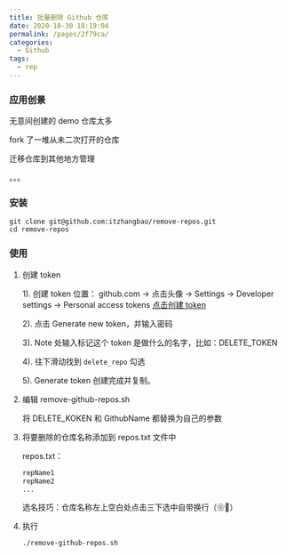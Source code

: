 ```yaml
---
title: 批量删除 Github 仓库
date: 2020-10-30 18:19:04
permalink: /pages/2f79ca/
categories:
  - Github
tags:
  - rep
---
```


### 应用创景

无意间创建的 demo 仓库太多

fork 了一堆从未二次打开的仓库

迁移仓库到其他地方管理

<!-- more -->

。。。

### 安装

```shell
git clone git@github.com:itzhangbao/remove-repos.git
cd remove-repos
```

### 使用

1. 创建 token

    1). 创建 token 位置： github.com -> 点击头像 -> Settings -> Developer settings -> Personal access tokens [点击创建 token](https://github.com/settings/tokens)

    2). 点击 Generate new token，并输入密码

    3). Note 处输入标记这个 token 是做什么的名字，比如：DELETE_TOKEN

    4). 往下滑动找到 `delete_repo` 勾选

    5). Generate token 创建完成并复制。

2. 编辑 remove-github-repos.sh

    将 DELETE_KOKEN 和 GithubName 都替换为自己的参数

3. 将要删除的仓库名称添加到 repos.txt 文件中

    repos.txt：

    ```txt
    repName1
    repName2
    ...
    ```

    选名技巧：仓库名称左上空白处点击三下选中自带换行（❀🐓）

4. 执行

    ```shell
    ./remove-github-repos.sh
    ```
